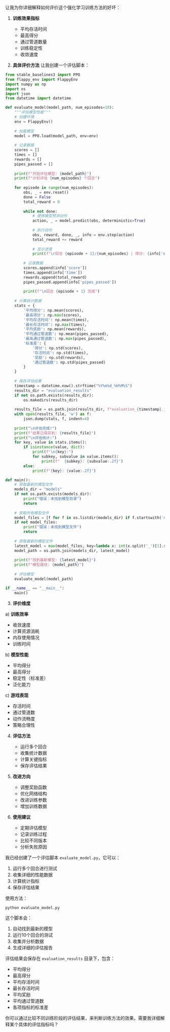 让我为你详细解释如何评价这个强化学习训练方法的好坏：

1. **训练效果指标**
   - 平均存活时间
   - 最高得分
   - 通过管道数量
   - 训练稳定性
   - 收敛速度

2. **具体评价方法**
让我创建一个评估脚本：


```python:evaluate_model.py
from stable_baselines3 import PPO
from flappy_env import FlappyEnv
import numpy as np
import os
import json
from datetime import datetime

def evaluate_model(model_path, num_episodes=10):
    """评估模型性能"""
    # 创建环境
    env = FlappyEnv()
    
    # 加载模型
    model = PPO.load(model_path, env=env)
    
    # 记录数据
    scores = []
    times = []
    rewards = []
    pipes_passed = []
    
    print(f"开始评估模型: {model_path}")
    print(f"计划评估 {num_episodes} 个回合")
    
    for episode in range(num_episodes):
        obs, _ = env.reset()
        done = False
        total_reward = 0
        
        while not done:
            # 使用模型预测动作
            action, _ = model.predict(obs, deterministic=True)
            
            # 执行动作
            obs, reward, done, _, info = env.step(action)
            total_reward += reward
            
            # 显示进度
            print(f"\r回合 {episode + 1}/{num_episodes} | 得分: {info['score']} | 存活时间: {info['time']}", end="")
        
        # 记录数据
        scores.append(info['score'])
        times.append(info['time'])
        rewards.append(total_reward)
        pipes_passed.append(info['pipes_passed'])
        
        print(f"\n回合 {episode + 1} 完成")
    
    # 计算统计数据
    stats = {
        '平均得分': np.mean(scores),
        '最高得分': np.max(scores),
        '平均存活时间': np.mean(times),
        '最长存活时间': np.max(times),
        '平均奖励': np.mean(rewards),
        '平均通过管道数': np.mean(pipes_passed),
        '最高通过管道数': np.max(pipes_passed),
        '标准差': {
            '得分': np.std(scores),
            '存活时间': np.std(times),
            '奖励': np.std(rewards),
            '通过管道数': np.std(pipes_passed)
        }
    }
    
    # 保存评估结果
    timestamp = datetime.now().strftime("%Y%m%d_%H%M%S")
    results_dir = "evaluation_results"
    if not os.path.exists(results_dir):
        os.makedirs(results_dir)
    
    results_file = os.path.join(results_dir, f"evaluation_{timestamp}.json")
    with open(results_file, 'w') as f:
        json.dump(stats, f, indent=4)
    
    print("\n评估完成!")
    print(f"结果已保存到: {results_file}")
    print("\n评估统计:")
    for key, value in stats.items():
        if isinstance(value, dict):
            print(f"\n{key}:")
            for subkey, subvalue in value.items():
                print(f"  {subkey}: {subvalue:.2f}")
        else:
            print(f"{key}: {value:.2f}")

def main():
    # 获取最新的模型文件
    models_dir = "models"
    if not os.path.exists(models_dir):
        print("错误：未找到模型目录")
        return
    
    # 获取所有模型文件
    model_files = [f for f in os.listdir(models_dir) if f.startswith('model_') and f.endswith('.zip')]
    if not model_files:
        print("错误：未找到模型文件")
        return
    
    # 获取最新的模型文件
    latest_model = max(model_files, key=lambda x: int(x.split('_')[1].split('.')[0]))
    model_path = os.path.join(models_dir, latest_model)
    
    print(f"找到最新模型: {latest_model}")
    print(f"模型路径: {model_path}")
    
    # 评估模型
    evaluate_model(model_path)

if __name__ == "__main__":
    main()
```
3. **评价维度**

a) **训练效率**
   - 收敛速度
   - 计算资源消耗
   - 内存使用情况
   - 训练时间

b) **模型性能**
   - 平均得分
   - 最高得分
   - 稳定性（标准差）
   - 泛化能力

c) **游戏表现**
   - 存活时间
   - 通过管道数
   - 动作流畅度
   - 策略合理性

4. **评估方法**
   - 运行多个回合
   - 收集统计数据
   - 计算关键指标
   - 保存评估结果

5. **改进方向**
   - 调整奖励函数
   - 优化网络结构
   - 改进训练参数
   - 增加训练数据

6. **使用建议**
   - 定期评估模型
   - 记录训练过程
   - 比较不同版本
   - 分析失败原因

我已经创建了一个评估脚本 `evaluate_model.py`，它可以：
1. 运行多个回合进行测试
2. 收集详细的性能数据
3. 计算统计指标
4. 保存评估结果

使用方法：
```bash
python evaluate_model.py
```

这个脚本会：
1. 自动找到最新的模型
2. 运行10个回合的测试
3. 收集并分析数据
4. 生成详细的评估报告

评估结果会保存在 `evaluation_results` 目录下，包含：
- 平均得分
- 最高得分
- 平均存活时间
- 最长存活时间
- 平均奖励
- 平均通过管道数
- 各项指标的标准差

你可以通过比较不同训练阶段的评估结果，来判断训练方法的效果。需要我详细解释某个具体的评估指标吗？
